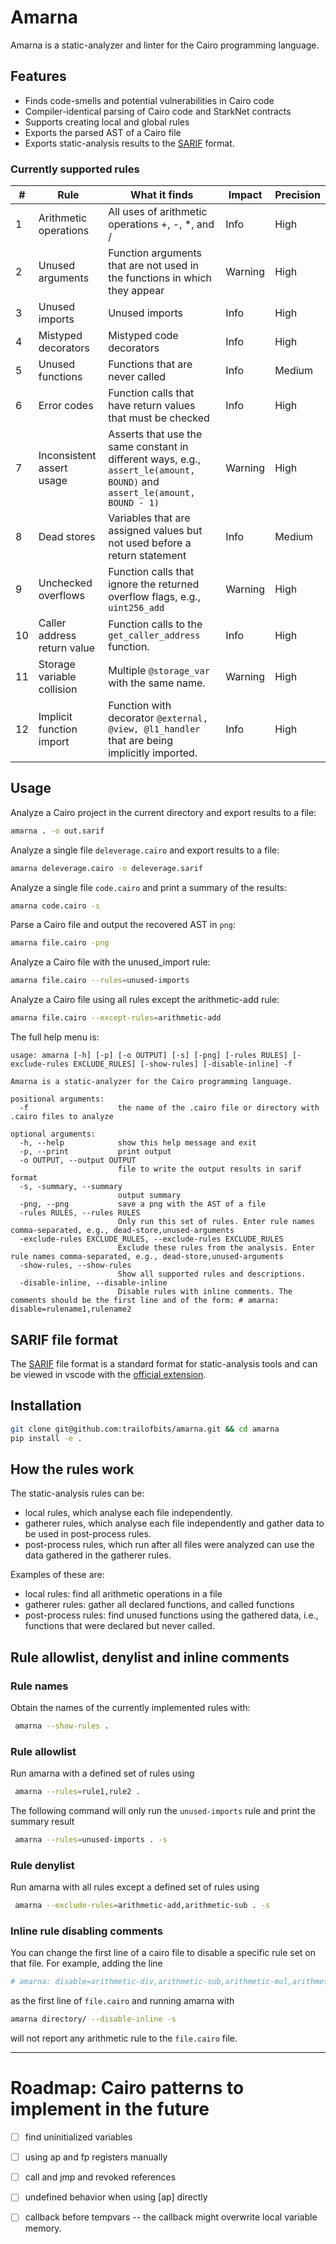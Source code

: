 # Amarna

Amarna is a static-analyzer and linter for the Cairo programming language.

## Features
 - Finds code-smells and potential vulnerabilities in Cairo code
 - Compiler-identical parsing of Cairo code and StarkNet contracts
 - Supports creating local and global rules
 - Exports the parsed AST of a Cairo file
 - Exports static-analysis results to the [SARIF](https://sarifweb.azurewebsites.net/) format.


### Currently supported rules

| #   | Rule                        | What it finds                                                                                                             | Impact  | Precision |
| --- | --------------------------- | ------------------------------------------------------------------------------------------------------------------------- | ------- | --------- |
| 1   | Arithmetic operations       | All uses of arithmetic operations +, -, *, and /                                                                          | Info    | High      |
| 2   | Unused arguments            | Function arguments that are not used in the functions in which they appear                                                | Warning | High      |
| 3   | Unused imports              | Unused imports                                                                                                            | Info    | High      |
| 4   | Mistyped decorators         | Mistyped code decorators                                                                                                  | Info    | High      |
| 5   | Unused functions            | Functions that are never called                                                                                           | Info    | Medium    |
| 6   | Error codes                 | Function calls that have return values that must be checked                                                               | Info    | High      |
| 7   | Inconsistent assert usage   | Asserts that use the same constant in different ways, e.g., `assert_le(amount, BOUND)` and `assert_le(amount, BOUND - 1)` | Warning | High      |
| 8   | Dead stores                 | Variables that are assigned values but not used before a return statement                                                 | Info    | Medium    |
| 9   | Unchecked overflows         | Function calls that ignore the returned overflow flags, e.g., `uint256_add`                                               | Warning | High      |
| 10  | Caller address return value | Function calls to the `get_caller_address` function.                                                                      | Info    | High      |
| 11  | Storage variable collision  | Multiple `@storage_var` with the same name.                                                                               | Warning | High      |
| 12  | Implicit function import    | Function with decorator `@external, @view, @l1_handler` that are being implicitly imported.                               | Info    | High      |


## Usage
Analyze a Cairo project in the current directory and export results to a file:
 ```bash
 amarna . -o out.sarif
 ```

Analyze a single file `deleverage.cairo` and export results to a file:
 ```bash
 amarna deleverage.cairo -o deleverage.sarif
 ```

Analyze a single file `code.cairo` and print a summary of the results:
 ```bash
 amarna code.cairo -s
 ```
 
Parse a Cairo file and output the recovered AST in `png`:
 ```bash
 amarna file.cairo -png
 ```

Analyze a Cairo file with the unused_import rule:
 ```bash
 amarna file.cairo --rules=unused-imports
 ```

Analyze a Cairo file using all rules except the arithmetic-add rule:
 ```bash
 amarna file.cairo --except-rules=arithmetic-add
 ```

The full help menu is:
```
usage: amarna [-h] [-p] [-o OUTPUT] [-s] [-png] [-rules RULES] [-exclude-rules EXCLUDE_RULES] [-show-rules] [-disable-inline] -f

Amarna is a static-analyzer for the Cairo programming language.

positional arguments:
  -f                    the name of the .cairo file or directory with .cairo files to analyze

optional arguments:
  -h, --help            show this help message and exit
  -p, --print           print output
  -o OUTPUT, --output OUTPUT
                        file to write the output results in sarif format
  -s, -summary, --summary
                        output summary
  -png, --png           save a png with the AST of a file
  -rules RULES, --rules RULES
                        Only run this set of rules. Enter rule names comma-separated, e.g., dead-store,unused-arguments
  -exclude-rules EXCLUDE_RULES, --exclude-rules EXCLUDE_RULES
                        Exclude these rules from the analysis. Enter rule names comma-separated, e.g., dead-store,unused-arguments
  -show-rules, --show-rules
                        Show all supported rules and descriptions.
  -disable-inline, --disable-inline
                        Disable rules with inline comments. The comments should be the first line and of the form: # amarna: disable=rulename1,rulename2
```

## SARIF file format
The [SARIF](https://sarifweb.azurewebsites.net/) file format is a standard format for static-analysis tools and can be viewed in vscode with the [official extension](https://github.com/Microsoft/sarif-vscode-extension/).


## Installation
```bash
git clone git@github.com:trailofbits/amarna.git && cd amarna
pip install -e .
```


## How the rules work
The static-analysis rules can be:
   - local rules, which analyse each file independently.
   - gatherer rules, which analyse each file independently and gather data to be used in post-process rules.
   - post-process rules, which run after all files were analyzed can use the data gathered in the gatherer rules.

Examples of these are:
 - local rules: find all arithmetic operations in a file
 - gatherer rules: gather all declared functions, and called functions
 - post-process rules: find unused functions using the gathered data, i.e., functions that were declared but never called.


## Rule allowlist, denylist and inline comments

### Rule names
Obtain the names of the currently implemented rules with:
```bash
 amarna --show-rules .
```

### Rule allowlist
Run amarna with a defined set of rules using
```bash
 amarna --rules=rule1,rule2 .
```

The following command will only run the `unused-imports` rule and print the summary result
```bash
 amarna --rules=unused-imports . -s
```

### Rule denylist
Run amarna with all rules except a defined set of rules using
```bash
 amarna --exclude-rules=arithmetic-add,arithmetic-sub . -s
```

### Inline rule disabling comments
You can change the first line of a cairo file to disable a specific rule set on that file.
For example, adding the line
```python
# amarna: disable=arithmetic-div,arithmetic-sub,arithmetic-mul,arithmetic-add
```
as the first line of `file.cairo` and running amarna with
```bash
amarna directory/ --disable-inline -s
```
will not report any arithmetic rule to the `file.cairo` file.




----

# Roadmap: Cairo patterns to implement in the future
 - [ ] find uninitialized variables
 - [ ] using ap and fp registers manually
 - [ ] call and jmp and revoked references
 - [ ] undefined behavior when using [ap] directly
 - [ ] callback before tempvars -- the callback might overwrite local variable memory.

